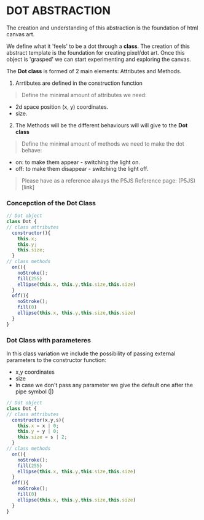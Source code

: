 # DOT ABSTRACTION

The creation and understanding of this abstraction is the foundation of html canvas art. 

We define what it 'feels' to be a dot through a **class**. The creation of this abstract template is the foundation for creating pixel/dot art. Once this object is 'grasped' we can start experimenting and exploring the canvas.

The **Dot class** is formed of 2 main elements: Attributes and Methods.

1. Arrtibutes are defined in the construction function
> Define the minimal amount of attributes we need: 
* 2d space position (x, y) coordinates.
* size.

2. The Methods will be the different behaviours will will give to the **Dot class**
> Define the minimal amount of methods we need to make the dot behave: 
* on: to make them appear - switching the light on.
* off: to make them disappear - switching the light off.

> Please have as a reference always the P5JS Reference page: (P5JS)[link]

### Concepction of the Dot Class

```javascript
// Dot object
class Dot {
// class attributes
  constructor(){ 
    this.x;
    this.y;
    this.size;
  }
// class methods
  on(){
    noStroke();
    fill(255)
    ellipse(this.x, this.y,this.size,this.size)
  }
  off(){
    noStroke();
    fill(0)
    ellipse(this.x, this.y,this.size,this.size)
  }
}
```

### Dot Class with parameteres

In this class variation we include the possibility of passing external parameters to the constructor function:
* x,y coordinates
* size
* In case we don't pass any parameter we give the default one after the pipe symbol (|)

```javascript
// Dot object
class Dot {
// class attributes
  constructor(x,y,s){
    this.x = x | 0;
    this.y = y | 0;
    this.size = s | 2;
  }
// class methods
  on(){
    noStroke();
    fill(255)
    ellipse(this.x, this.y,this.size,this.size)
  }
  off(){
    noStroke();
    fill(0)
    ellipse(this.x, this.y,this.size,this.size)
  }
}
```



